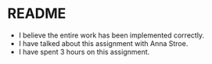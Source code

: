# README 

* I believe the entire work has been implemented correctly.
* I have talked about this assignment with Anna Stroe.
* I have spent 3 hours on this assignment. 